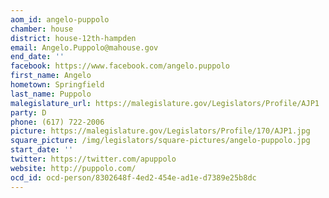 ```yaml
---
aom_id: angelo-puppolo
chamber: house
district: house-12th-hampden
email: Angelo.Puppolo@mahouse.gov
end_date: ''
facebook: https://www.facebook.com/angelo.puppolo
first_name: Angelo
hometown: Springfield
last_name: Puppolo
malegislature_url: https://malegislature.gov/Legislators/Profile/AJP1
party: D
phone: (617) 722-2006
picture: https://malegislature.gov/Legislators/Profile/170/AJP1.jpg
square_picture: /img/legislators/square-pictures/angelo-puppolo.jpg
start_date: ''
twitter: https://twitter.com/apuppolo
website: http://puppolo.com/
ocd_id: ocd-person/8302648f-4ed2-454e-ad1e-d7389e25b8dc
---
```

